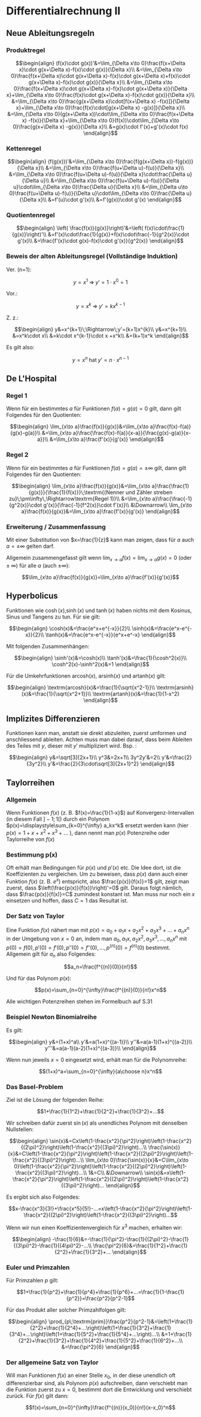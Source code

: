 # Differentialrechnung II

## Neue Ableitungsregeln

### Produktregel

$$\begin{align}
  (f(x)\cdot g(x))'&=\lim_{\Delta x\to 0}\frac{f(x+\Delta x)\cdot g(x+\Delta x)-f(x)\cdot g(x)}{\Delta x}\\
  &=\lim_{\Delta x\to 0}\frac{f(x+\Delta x)\cdot g(x+\Delta x)-f(x)\cdot g(x+\Delta x)+f(x)\cdot g(x+\Delta x)-f(x)\cdot g(x)}{\Delta x}\\
  &=\lim_{\Delta x\to 0}\frac{f(x+\Delta x)\cdot g(x+\Delta x)-f(x)\cdot g(x+\Delta x)}{\Delta x}+\lim_{\Delta x\to 0}\frac{f(x)\cdot g(x+\Delta x)-f(x)\cdot g(x)}{\Delta x}\\
  &=\lim_{\Delta x\to 0}\frac{g(x+\Delta x)\cdot[f(x+\Delta x) -f(x)]}{\Delta x}+\lim_{\Delta x\to 0}\frac{f(x)\cdot[g(x+\Delta x) -g(x)]}{\Delta x}\\
  &=\lim_{\Delta x\to 0}(g(x+\Delta x))\cdot\lim_{\Delta x\to 0}\frac{f(x+\Delta x) -f(x)}{\Delta x}+\lim_{\Delta x\to 0}(f(x))\cdot\lim_{\Delta x\to 0}\frac{g(x+\Delta x) -g(x)}{\Delta x}\\
  &=g(x)\cdot f'(x)+g'(x)\cdot f(x)
\end{align}$$

### Kettenregel

$$\begin{align}
  (f(g(x)))'&=\lim_{\Delta x\to 0}\frac{f(g(x+\Delta x))-f(g(x))}{\Delta x}\\
  &=\lim_{\Delta x\to 0}\frac{f(u+\Delta u)-f(u)}{\Delta x}\\
  &=\lim_{\Delta x\to 0}\frac{f(u+\Delta u)-f(u)}{\Delta x}\cdot\frac{\Delta u}{\Delta u}\\
  &=\lim_{\Delta x\to 0}\frac{f(u+\Delta u)-f(u)}{\Delta u}\cdot\lim_{\Delta x\to 0}\frac{\Delta u}{\Delta x}\\
  &=\lim_{\Delta u\to 0}\frac{f(u+\Delta u)-f(u)}{\Delta u}\cdot\lim_{\Delta x\to 0}\frac{\Delta u}{\Delta x}\\
  &=f'(u)\cdot g'(x)\\
  &=f'(g(x))\cdot g'(x)
\end{align}$$

### Quotientenregel

$$\begin{align}
  \left( \frac{f(x)}{g(x)}\right)'&=\left( f(x)\cdot\frac{1}{g(x)}\right)'\\
  &=f'(x)\cdot\frac{1}{g(x)}+f(x)\cdot\frac{-1}{g^2(x)}\cdot g'(x)\\
  &=\frac{f'(x)\cdot g(x)-f(x)\cdot g'(x)}{g^2(x)}
\end{align}$$

### Beweis der alten Ableitungsregel (Vollständige Induktion)

Ver. (n=1):

$$y=x^1\;\Rightarrow\;y'=1\cdot x^0=1$$

Vor.:

$$y=x^k\;\Rightarrow\;y'=kx^{k-1}$$

Z. z.:

$$\begin{align}
  y&=x^{k+1}\;\Rightarrow\;y'=(k+1)x^{k}\\
  y&=x^{k+1}\\
  &=x^k\cdot x\\
  &=k\cdot x^{k-1}\cdot x +x^k\\
  &=(k+1)x^k
\end{align}$$

Es gilt also:

$$y=x^n\;\textrm{hat}\;y'=n\cdot x^{n-1}$$

## De L'Hospital

### Regel 1

Wenn für ein bestimmtes $a$ für Funktionen $f(a)=g(a)=0$ gilt, dann gilt Folgendes für den Quotienten:

$$\begin{align}
  \lim_{x\to a}\frac{f(x)}{g(x)}&=\lim_{x\to a}\frac{f(x)-f(a)}{g(x)-g(a)}\\
  &=\lim_{x\to a}\frac{\frac{f(x)-f(a)}{x-a}}{\frac{g(x)-g(a)}{x-a}}\\
  &=\lim_{x\to a}\frac{f'(x)}{g'(x)}
\end{align}$$

### Regel 2

Wenn für ein bestimmtes $a$ für Funktionen $f(a)=g(a)=\pm\infty$ gilt, dann gilt Folgendes für den Quotienten:

$$\begin{align}
  \lim_{x\to a}\frac{f(x)}{g(x)}&=\lim_{x\to a}\frac{\frac{1}{g(x)}}{\frac{1}{f(x)}}\;\textrm{(Nenner und Zähler streben zu}\;\pm\infty\,\Rightarrow\textrm{Regel 1)}\\
  &=\lim_{x\to a}\frac{\frac{-1}{g^2(x)}\cdot g'(x)}{\frac{-1}{f^2(x)}\cdot f'(x)}\\
  &\Downarrow\\
  \lim_{x\to a}\frac{f(x)}{g(x)}&=\lim_{x\to a}\frac{f'(x)}{g'(x)}
\end{align}$$

### Erweiterung / Zusammenfassung

Mit einer Substitution von $x=\frac{1}{z}$ kann man zeigen, dass für $a$ auch $a=\pm\infty$ gelten darf.

Allgemein zusammengefasst gilt wenn $\lim_{x\to a}f(x)=\lim_{x\to a}g(x)=0\;(\textrm{oder}\;\pm\infty)$ für alle $a$ (auch $\pm\infty$):

$$\lim_{x\to a}\frac{f(x)}{g(x)}=\lim_{x\to a}\frac{f'(x)}{g'(x)}$$

## Hyperbolicus

Funktionen wie $\cosh(x)$,$\sinh(x)$ und $\tanh(x)$ haben nichts mit dem Kosinus, Sinus und Tangens zu tun. Für sie gilt:

$$\begin{align}
  \cosh(x)&=\frac{e^x+e^{-x}}{2}\\
  \sinh(x)&=\frac{e^x-e^{-x}}{2}\\
  \tanh(x)&=\frac{e^x-e^{-x}}{e^x+e^-x}
\end{align}$$

Mit folgenden Zusammenhängen:

$$\begin{align}
  \sinh'(x)&=\cosh(x)\\
  \tanh'(x)&=\frac{1}{\cosh^2(x)}\\
  \cosh^2(x)-\sinh^2(x)&=1
\end{align}$$

Für die Umkehrfunktionen $\textrm{arcosh}(x)$, $\textrm{arsinh}(x)$ und $\textrm{artanh}(x)$ gilt:

$$\begin{align}
  \textrm{arcosh}(x)&=\frac{1}{\sqrt{x^2-1}}\\
  \textrm{arsinh}(x)&=\frac{1}{\sqrt{x^2+1}}\\
  \textrm{artanh}(x)&=\frac{1}{1-x^2}
\end{align}$$

## Implizites Differenzieren

Funktionen kann man, anstatt sie direkt abzuleiten, zuerst umformen und anschliessend ableiten. Achten muss man dabei darauf, dass beim Ableiten des Teiles mit $y$, dieser mit $y'$ multipliziert wird. Bsp. :

$$\begin{align}
  y&=\sqrt[3]{2x+1}\\
  y^3&=2x+1\\
  3y^2y'&=2\\
  y'&=\frac{2}{3y^2}\\
  y'&=\frac{2}{3\cdot\sqrt[3]{2x+1}^2}
\end{align}$$

## Taylorreihen

### Allgemein

Wenn Funktionen $f(x)$  (z. B. $f(x)=\frac{1}{1-x}$) auf Konvergenz-Intervallen (in diesem Fall $]-1;1[$) durch ein Polynom $p(x)=\displaystyle\sum_{k=0}^{\infty} a_kx^k$ ersetzt werden kann (hier $p(x)=1+x+x^2+x^3+...$ ), dann nennt man $p(x)$ Potenzreihe oder Taylorreihe von $f(x)$ 



### Bestimmung p(x)

Oft erhält man Bedingungen für $p(x)$ und $p'(x)$ etc. Die Idee dort, ist die Koeffizienten zu vergleichen. Um zu beweisen, dass $p(x)$ dann auch einer Funktion $f(x)$ (z. B. $e^x$) entspricht, also $\frac{p(x)}{f(x)}=1$ gilt, zeigt man zuerst, dass $\left(\frac{p(x)}{f(x)}\right)'=0$ gilt. Daraus folgt nämlich, dass $\frac{p(x)}{f(x)}=C$ zumindest konstant ist. Man muss nur noch ein $x$ einsetzen und hoffen, dass $C=1$ das Resultat ist. 



### Der Satz von Taylor

Eine Funktion $f(x)$ nähert man mit $p(x)=a_0+a_1x+a_2x^2+a_3x^3+...+a_nx^n$ in der Umgebung von $x=0$ an, indem man $a_0,\,a_1x,\,a_2x^2,\,a_3x^3,\,...,\,a_nx^n$ mit $p(0)=f(0),\,p'(0)=f'(0),\,p''(0)=f''(0),\,...,\,p^{(n)}(0)=f^{(n)}(0)$ bestimmt. Allgemein gilt für $a_n$ also Folgendes:

$$a_n=\frac{f^{(n)}(0)}{n!}$$

Und für das Polynom $p(x)$:

$$p(x)=\sum_{n=0}^{\infty}\frac{f^{(n)}(0)}{n!}x^n$$

Alle wichtigen Potenzreihen stehen im Formelbuch auf S.31

### Beispiel Newton Binomialreihe

Es gilt:

$$\begin{align}
	y&=(1+x)^a\\
	y'&=a(1+x)^{(a-1)}\\
	y''&=a(a-1)(1+x)^{(a-2)}\\
	y'''&=a(a-1)(a-2)(1+x)^{(a-3)}\\
\end{align}$$

Wenn nun jeweils $x=0$ eingesetzt wird, erhält man für die Polynomreihe:

$$(1+x)^a=\sum_{n=0}^{\infty}{a\choose n}x^n$$

### Das Basel-Problem

Ziel ist die Lösung der folgenden Reihe:

$$1+\frac{1}{1^2}+\frac{1}{2^2}+\frac{1}{3^2}+...$$

Wir schreiben dafür zuerst $\sin(x)$ als unendliches Polynom mit denselben Nullstellen:

$$\begin{align}
	\sin(x)&=Cx\left(1-\frac{x^2}{\pi^2}\right)\left(1-\frac{x^2}{(2\pi)^2}\right)\left(1-\frac{x^2}{(3\pi)^2}\right)...\\
	\frac{\sin(x)}{x}&=C\left(1-\frac{x^2}{\pi^2}\right)\left(1-\frac{x^2}{(2\pi)^2}\right)\left(1-\frac{x^2}{(3\pi)^2}\right)...\\
	\lim_{x\to 0}\frac{\sin(x)}{x}&=C\lim_{x\to 0}\left(1-\frac{x^2}{\pi^2}\right)\left(1-\frac{x^2}{(2\pi)^2}\right)\left(1-\frac{x^2}{(3\pi)^2}\right)...\\
	1&=C\\
	&\Downarrow\\
	\sin(x)&=x\left(1-\frac{x^2}{\pi^2}\right)\left(1-\frac{x^2}{(2\pi)^2}\right)\left(1-\frac{x^2}{(3\pi)^2}\right)...
\end{align}$$

Es ergibt sich also Folgendes:

$$x-\frac{x^3}{3!}+\frac{x^5}{5!}-...=x\left(1-\frac{x^2}{\pi^2}\right)\left(1-\frac{x^2}{(2\pi)^2}\right)\left(1-\frac{x^2}{(3\pi)^2}\right)...$$

Wenn wir nun einen Koeffizientenvergleich für $x^3$ machen, erhalten wir:

$$\begin{align}
	-\frac{1}{6}&=-\frac{1}{\pi^2}-\frac{1}{(2\pi)^2}-\frac{1}{(3\pi)^2}-\frac{1}{(4\pi)^2}-...\\
	\frac{\pi^2}{6}&=\frac{1}{1^2}+\frac{1}{2^2}+\frac{1}{3^2}+...
\end{align}$$

### Euler und Primzahlen

Für Primzahlen $p$ gilt:

$$1+\frac{1}{p^2}+\frac{1}{p^4}+\frac{1}{p^6}+...=\frac{1}{1-\frac{1}{p^2}}=\frac{p^2}{p^2-1}$$

Für das Produkt aller solcher Primzahlfolgen gilt:

$$\begin{align}
	\prod_{p\;\textrm{prim}}\frac{p^2}{p^2-1}&=\left(1+\frac{1}{2^2}+\frac{1}{2^4}+...\right)\left(1+\frac{1}{3^2}+\frac{1}{3^4}+...\right)\left(1+\frac{1}{5^2}+\frac{1}{5^4}+...\right)...\\
	&=1+\frac{1}{2^2}+\frac{1}{3^2}+\frac{1}{4^2}+\frac{1}{5^2}+\frac{1}{6^2}+...\\
	&=\frac{\pi^2}{6}
\end{align}$$


### Der allgemeine Satz von Taylor

Will man Funktionen $f(x)$ an einer Stelle $x_0$, in der diese unendlich oft differenzierbar sind, als Polynom $p(x)$ aufschreiben, dann verschiebt man die Funktion zuerst zu $x=0$, bestimmt dort die Entwicklung und verschiebt zurück. Für $f(x)$ gilt dann:

$$f(x)=\sum_{n=0}^{\infty}\frac{f^{(n)}(x_0)}{n!}(x-x_0)^n$$

